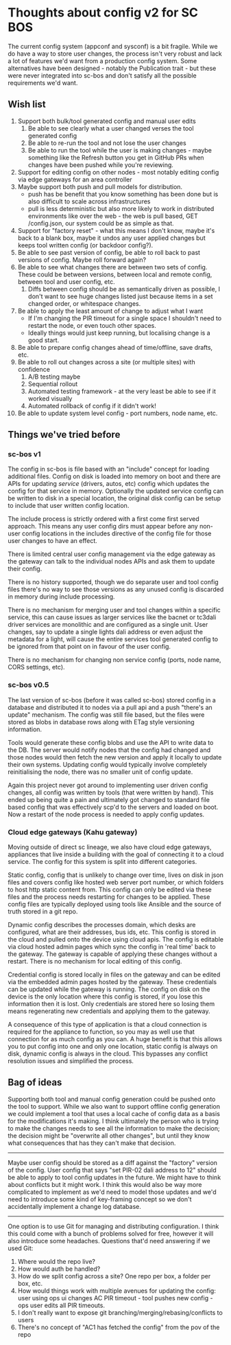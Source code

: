 # Thoughts about config v2 for SC BOS

The current config system (appconf and sysconf) is a bit fragile. While we do have a way to store user changes, the
process isn't very robust and lack a lot of features we'd want from a production config system. Some alternatives have
been designed - notably the Publication trait - but these were never integrated into sc-bos and don't satisfy all the
possible requirements we'd want.

## Wish list

1. Support both bulk/tool generated config and manual user edits
    1. Be able to see clearly what a user changed verses the tool generated config
    2. Be able to re-run the tool and not lose the user changes
    3. Be able to run the tool while the user is making changes - maybe something like the Refresh button you get in
       GitHub PRs when changes have been pushed while you're reviewing.
2. Support for editing config on other nodes - most notably editing config via edge gateways for an area controller
3. Maybe support both push and pull models for distribution.
    - push has be benefit that you know something has been done but is also difficult to scale across infrastructures
    - pull is less deterministic but also more likely to work in distributed environments like over the web - the web is
      pull based, GET /config.json, our system could be as simple as that.
4. Support for "factory reset" - what this means I don't know, maybe it's back to a blank box, maybe it undos any user
   applied changes but keeps tool written config (or backdoor config?).
5. Be able to see past version of config, be able to roll back to past versions of config. Maybe roll forward again?
6. Be able to see what changes there are between two sets of config. These could be between versions, between local and
   remote config, between tool and user config, etc.
    1. Diffs between config should be as semantically driven as possible, I don't want to see huge changes listed just
       because items in a set changed order, or whitespace changes.
7. Be able to apply the least amount of change to adjust what I want
    - If I'm changing the PIR timeout for a single space I shouldn't need to restart the node, or even touch other
      spaces.
    - Ideally things would just keep running, but localising change is a good start.
8. Be able to prepare config changes ahead of time/offline, save drafts, etc.
9. Be able to roll out changes across a site (or multiple sites) with confidence
    1. A/B testing maybe
    2. Sequential rollout
    3. Automated testing framework - at the very least be able to see if it worked visually
    4. Automated rollback of config if it didn't work!
10. Be able to update system level config - port numbers, node name, etc.

## Things we've tried before

### sc-bos v1

The config in sc-bos is file based with an "include" concept for loading additional files. Config on disk is loaded into
memory on boot and there are APIs for updating _service_ (drivers, autos, etc) config which updates the config for that
service in memory. Optionally the updated service config can be written to disk in a special location, the original disk
config can be setup to include that user written config location.

The include process is strictly ordered with a first come first served approach. This means any user config dirs must
appear before any non-user config locations in the includes directive of the config file for those user changes to have
an effect.

There is limited central user config management via the edge gateway as the gateway can talk to the individual nodes
APIs and ask them to update their config.

There is no history supported, though we do separate user and tool config files there's no way to see those versions as
any unused config is discarded in memory during include processing.

There is no mechanism for merging user and tool changes within a specific service, this can cause issues as larger
services like the bacnet or tc3dali driver services are monolithic and are configured as a single unit. User changes,
say to update a single lights dali address or even adjust the metadata for a light, will cause the entire services tool
generated config to be ignored from that point on in favour of the user config.

There is no mechanism for changing non service config (ports, node name, CORS settings, etc).

### sc-bos v0.5

The last version of sc-bos (before it was called sc-bos) stored config in a database and distributed it to nodes via a
pull api and a push "there's an update" mechanism. The config was still file based, but the files were stored as blobs
in database rows along with ETag style versioning information.

Tools would generate these config blobs and use the API to write data to the DB. The server would notify nodes that the
config had changed and those nodes would then fetch the new version and apply it locally to update their own systems.
Updating config would typically involve completely reinitialising the node, there was no smaller unit of config update.

Again this project never got around to implementing user driven config changes, all config was written by tools (that
were written by hand). This ended up being quite a pain and ultimately got changed to standard file based config that
was effectively scp'd to the servers and loaded on boot. Now a restart of the node process is needed to apply config
updates.

### Cloud edge gateways (Kahu gateway)

Moving outside of direct sc lineage, we also have cloud edge gateways, appliances that live inside a building with the
goal of connecting it to a cloud service. The config for this system is split into different categories.

Static config, config that is unlikely to change over time, lives on disk in json files and covers config like hosted
web server port number, or which folders to host http static content from. This config can only be edited via these
files and the process needs restarting for changes to be applied. These config files are typically deployed using tools
like Ansible and the source of truth stored in a git repo.

Dynamic config describes the processes domain, which desks are configured, what are their addresses, bus ids, etc. This
config is stored in the cloud and pulled onto the device using cloud apis. The config is editable via cloud hosted admin
pages which sync the config in 'real time' back to the gateway. The gateway is capable of applying these changes without
a restart. There is no mechanism for local editing of this config.

Credential config is stored locally in files on the gateway and can be edited via the embedded admin pages hosted by the
gateway. These credentials can be updated while the gateway is running. The config on disk on the device is the only
location where this config is stored, if you lose this information then it is lost. Only credentials are stored here so
losing them means regenerating new credentials and applying them to the gateway.

A consequence of this type of application is that a cloud connection is required for the appliance to function, so you
may as well use that connection for as much config as you can. A huge benefit is that this allows you to put config into
one and only one location, static config is always on disk, dynamic config is always in the cloud. This bypasses any
conflict resolution issues and simplified the process.

## Bag of ideas

Supporting both tool and manual config generation could be pushed onto the tool to support. While we also want to
support offline config generation we could implement a tool that uses a local cache of config data as a basis for the
modifications it's making. I think ultimately the person who is trying to make the changes needs to see all the
information to make the decision; the decision might be "overwrite all other changes", but until they know what
consequences that has they can't make that decision.

---

Maybe user config should be stored as a diff against the "factory" version of the config. User config that says "set
PIR-02 dali address to 12" should be able to apply to tool config updates in the future. We might have to think about
conflicts but it might work. I think this would also be way more complicated to implement as we'd need to model those
updates and we'd need to introduce some kind of key-framing concept so we don't accidentally implement a change log
database.

---

One option is to use Git for managing and distributing configuration. I think this could come with a bunch of problems
solved for free, however it will also introduce some headaches. Questions that'd need answering if we used Git:

1. Where would the repo live?
2. How would auth be handled?
3. How do we split config across a site? One repo per box, a folder per box, etc.
4. How would things work with multiple avenues for updating the config: user using ops ui changes AC PIR timeout - tool
   pushes new config - ops user edits all PIR timeouts.
5. I don't really want to expose git branching/merging/rebasing/conflicts to users
6. There's no concept of "AC1 has fetched the config" from the pov of the repo